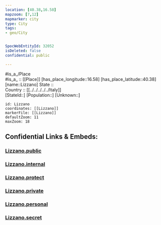 ```yaml
---
location: [40.38,16.58] 
mapzoom: [7,12] 
mapmarker: city 
type: City
tags:
- geo/City


SpocWebEntityId: 32052
isDeleted: false
confidential: public

---
```

#is_a_/Place  
#is_a_ :: [[Place]] 
[has_place_longitude::16.58] 
[has_place_latitude::40.38] 
[name::Lizzano] 
State ::  
Country :: [[../../../../../Italy]]  
[StateId::] 
[Population::] 
[Unknown::] 


```leaflet
id: Lizzano
coordinates: [[Lizzano]] 
markerFile: [[Lizzano]] 
defaultZoom: 11 
maxZoom: 18
```


## Confidential Links & Embeds: 

### [Lizzano.public](/_public/\Earth\Continent\Europe\Europe~South\Italy\regions~Italy\Basilicata\Matera.Province\CityLizzano.public.md) 

### [Lizzano.internal](/_internal/\Earth\Continent\Europe\Europe~South\Italy\regions~Italy\Basilicata\Matera.Province\CityLizzano.internal.md) 

### [Lizzano.protect](/_protect/\Earth\Continent\Europe\Europe~South\Italy\regions~Italy\Basilicata\Matera.Province\CityLizzano.protect.md) 

### [Lizzano.private](/_private/\Earth\Continent\Europe\Europe~South\Italy\regions~Italy\Basilicata\Matera.Province\CityLizzano.private.md) 

### [Lizzano.personal](/_personal/\Earth\Continent\Europe\Europe~South\Italy\regions~Italy\Basilicata\Matera.Province\CityLizzano.personal.md) 

### [Lizzano.secret](/_secret/\Earth\Continent\Europe\Europe~South\Italy\regions~Italy\Basilicata\Matera.Province\CityLizzano.secret.md)

